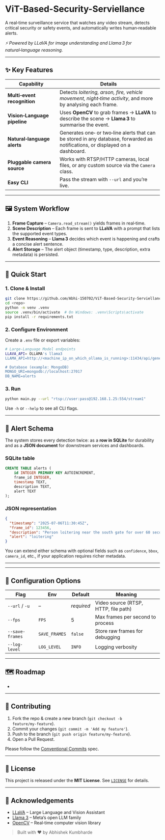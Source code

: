 # ViT-Based-Security-Serviellance

A real‑time surveillance service that watches any video stream, detects critical security or safety events, and automatically writes human‑readable alerts.

*⚡️ Powered by LLaVA for image understanding and Llama 3 for natural‑language reasoning.*

---

## ✨ Key Features

| Capability                   | Details                                                                                                                        |
| ---------------------------- | ------------------------------------------------------------------------------------------------------------------------------ |
| **Multi‑event recognition**  | Detects *loitering, arson, fire, vehicle movement, night‑time activity*, and more by analysing each frame.                     |
| **Vision‑Language pipeline** | Uses **OpenCV** to grab frames → **LLaVA** to describe the scene → **Llama 3** to summarise the event.                         |
| **Natural‑language alerts**  | Generates one‑ or two‑line alerts that can be stored in any database, forwarded as notifications, or displayed on a dashboard. |
| **Pluggable camera source**  | Works with RTSP/HTTP cameras, local files, or any custom source via the `Camera` class.                                        |
| **Easy CLI**                 | Pass the stream with `--url` and you’re live.                                                                                  |

---

## 🖼️  System Workflow

1. **Frame Capture** – `Camera.read_stream()` yields frames in real‑time.
2. **Scene Description** – Each frame is sent to **LLaVA** with a prompt that lists the supported event types.
3. **Event Reasoning** – **Llama 3** decides which event is happening and crafts a concise alert sentence.
4. **Alert Storage** – The alert object (timestamp, type, description, extra metadata) is persisted.

---

## 🚀 Quick Start

### 1. Clone & Install

```bash
git clone https://github.com/Abhi-150702/ViT-Based-Security-Serviellance.git
cd <repo>
python -m venv .venv
source .venv/bin/activate  # On Windows: .venv\Scripts\activate
pip install -r requirements.txt
```

### 2. Configure Environment

Create a `.env` file or export variables:

```bash
# Large‑Language Model endpoints
LLAVA_API= OLLAMA's llama3
LLAMA_API=http://<machine_ip_on_which_ollama_is_running>:11434/api/generate

# Database (example: MongoDB)
MONGO_URI=mongodb://localhost:27017
DB_NAME=alerts
```

### 3. Run

```bash
python main.py --url "rtsp://user:pass@192.168.1.25:554/stream1"
```

Use `-h` or `--help` to see all CLI flags.

---

## 📑 Alert Schema

The system stores every detection twice: as a **row in SQLite** for durability and as a **JSON document** for downstream services and dashboards.

### SQLite table

```sql
CREATE TABLE alerts (
    id INTEGER PRIMARY KEY AUTOINCREMENT,
    frame_id INTEGER,
    timestamp TEXT,
    description TEXT,
    alert TEXT
);
```

### JSON representation

```json
{
  "timestamp": "2025‑07‑06T11:30:45Z",
  "frame_id": 123456,
  "description": "Person loitering near the south gate for over 60 seconds",
  "alert": "loitering"
}
```

You can extend either schema with optional fields such as `confidence`, `bbox`, `camera_id`, etc., if your application requires richer metadata.

---

---

## 🔧 Configuration Options

| Flag            | Env           | Default    | Meaning                              |
| --------------- | ------------- | ---------- | ------------------------------------ |
| `--url` / `-u`  | –             | *required* | Video source (RTSP, HTTP, file path) |
| `--fps`         | `FPS`         | 5          | Max frames per second to process     |
| `--save-frames` | `SAVE_FRAMES` | `false`    | Store raw frames for debugging       |
| `--log-level`   | `LOG_LEVEL`   | `INFO`     | Logging verbosity                    |

---

## 🗺️  Roadmap

-

---

## 🤝 Contributing

1. Fork the repo & create a new branch (`git checkout -b feature/my‑feature`).
2. Commit your changes (`git commit -m 'Add my feature'`).
3. Push to the branch (`git push origin feature/my‑feature`).
4. Open a Pull Request.

Please follow the [Conventional Commits](https://www.conventionalcommits.org) spec.

---

## 🪪 License

This project is released under the **MIT License**. See [`LICENSE`](LICENSE) for details.

---

## 🙏 Acknowledgements

- [LLaVA](https://llava-vl.github.io) – Large Language and Vision Assistant
- [Llama 3](https://ai.meta.com/llama/) – Meta’s open LLM family
- [OpenCV](https://opencv.org/) – Real‑time computer vision library

> Built with ♥ by Abhishek Kumbharde
